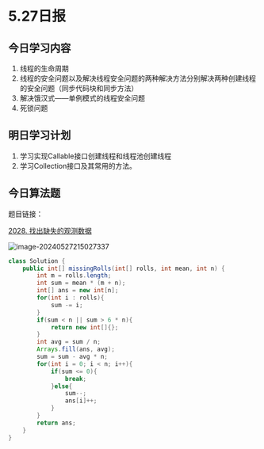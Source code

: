 # 5.27日报

## 今日学习内容

1. 线程的生命周期
2. 线程的安全问题以及解决线程安全问题的两种解决方法分别解决两种创建线程的安全问题（同步代码块和同步方法）
3. 解决饿汉式——单例模式的线程安全问题
4. 死锁问题

## 明日学习计划

1. 学习实现Callable接口创建线程和线程池创建线程
2. 学习Collection接口及其常用的方法。

## 今日算法题

题目链接：

[2028. 找出缺失的观测数据](https://leetcode.cn/problems/find-missing-observations/)

![image-20240527215027337](https://gitee.com/liu-bingduo/pic-bed/raw/master/img/image-20240527215027337.png)

```java
class Solution {
    public int[] missingRolls(int[] rolls, int mean, int n) {
        int m = rolls.length;
        int sum = mean * (m + n);
        int[] ans = new int[n];
        for(int i : rolls){
            sum -= i;
        }
        if(sum < n || sum > 6 * n){
            return new int[]{};
        }
        int avg = sum / n;
        Arrays.fill(ans, avg);
        sum = sum - avg * n;
        for(int i = 0; i < n; i++){
            if(sum <= 0){
                break;
            }else{
                sum--;
                ans[i]++;
            }
        }
        return ans;
    }
}
```

